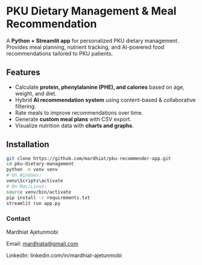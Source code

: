 # PKU Dietary Management & Meal Recommendation

A **Python + Streamlit app** for personalized PKU dietary management. Provides meal planning, nutrient tracking, and AI-powered food recommendations tailored to PKU patients.



## Features

- Calculate **protein, phenylalanine (PHE), and calories** based on age, weight, and diet.  
- Hybrid **AI recommendation system** using content-based & collaborative filtering.  
- Rate meals to improve recommendations over time.  
- Generate **custom meal plans** with CSV export.  
- Visualize nutrition data with **charts and graphs**.  



## Installation

```bash
git clone https://github.com/mardhiat/pku-recommender-app.git
cd pku-dietary-management
python -m venv venv
# On Windows:
venv\Scripts\activate
# On Mac/Linux:
source venv/bin/activate
pip install -r requirements.txt
streamlit run app.py
```

### Contact

Mardhiat Ajetunmobi

Email: mardhiata@gmail.com

LinkedIn: linkedin.com/in/mardhiat-ajetunmobi
